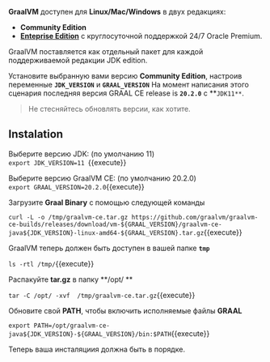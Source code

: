 **GraalVM** доступен для **Linux/Mac/Windows** в двух редакциях:
* **Community Edition**
* [**Enteprise Edition**](https://www.oracle.com/downloads/graalvm-downloads.html) с круглосуточной поддержкой  24/7 Oracle Premium.

GraalVM поставляется как отдельный пакет для каждой поддерживаемой редакции JDK edition.

Установите выбранную вами версию **Community Edition**, настроив переменные  **`JDK_VERSION`** и **`GRAAL_VERSION`** 
На момент написания этого сценария последняя версия GRAAL CE release is **`20.2.0`** с **`JDK11**`.
> Не стесняйтесь обновлять версии, как хотите.

## Instalation

Выберите версию JDK: (по умолчанию 11) <br> `export JDK_VERSION=11 `{{execute}} <br>

Выберите версию GraalVM CE: (по умолчанию 20.2.0)<br>`export GRAAL_VERSION=20.2.0`{{execute}}

Загрузите **Graal Binary** с помощью следующей команды

`curl -L -o /tmp/graalvm-ce.tar.gz https://github.com/graalvm/graalvm-ce-builds/releases/download/vm-${GRAAL_VERSION}/graalvm-ce-java${JDK_VERSION}-linux-amd64-${GRAAL_VERSION}.tar.gz`{{execute}}

GraalVM теперь должен быть доступен в вашей папке **`tmp`**

`ls -rtl /tmp/`{{execute}}

Распакуйте **tar.gz** в папку **/opt/ **  

`tar -C /opt/ -xvf  /tmp/graalvm-ce.tar.gz`{{execute}}

Обновите свой **PATH**, чтобы включить исполняемые файлы **GRAAL**

`export PATH=/opt/graalvm-ce-java${JDK_VERSION}-${GRAAL_VERSION}/bin:$PATH`{{execute}}

Теперь ваша инсталяциия должна быть в порядке.
